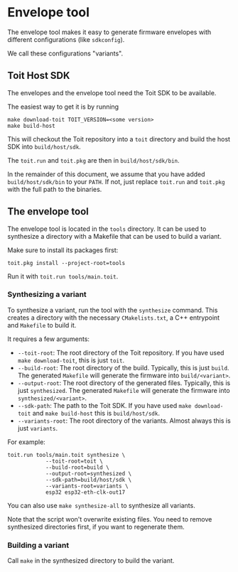 # Envelope tool
The envelope tool makes it easy to generate firmware envelopes with
different configurations (like `sdkconfig`).

We call these configurations "variants".

## Toit Host SDK
The envelopes and the envelope tool need the Toit SDK to be available.

The easiest way to get it is by running
```
make download-toit TOIT_VERSION=<some version>
make build-host
```

This will checkout the Toit repository into a `toit` directory and
build the host SDK into `build/host/sdk`.

The `toit.run` and `toit.pkg` are then in `build/host/sdk/bin`.

In the remainder of this document, we assume that you have added
`build/host/sdk/bin` to your `PATH`. If not, just replace `toit.run`
and `toit.pkg` with the full path to the binaries.

## The envelope tool

The envelope tool is located in the `tools` directory. It can be used
to synthesize a directory with a Makefile that can be used to build a
variant.

Make sure to install its packages first:
```
toit.pkg install --project-root=tools
```

Run it with `toit.run tools/main.toit`.

### Synthesizing a variant

To synthesize a variant, run the tool with the `synthesize` command. This
creates a directory with the necessary `CMakelists.txt`, a C++ entrypoint
and `Makefile` to build it.

It requires a few arguments:
- `--toit-root`: The root directory of the Toit repository. If you
  have used `make download-toit`, this is just `toit`.
- `--build-root`: The root directory of the build. Typically, this is
  just `build`. The generated `Makefile` will generate the firmware
  into `build/<variant>`.
- `--output-root`: The root directory of the generated files. Typically,
  this is just `synthesized`. The generated `Makefile` will generate
  the firmware into `synthesized/<variant>`.
- `--sdk-path`: The path to the Toit SDK. If you have used
  `make download-toit` and `make build-host` this is `build/host/sdk`.
- `--variants-root`: The root directory of the variants. Almost always
  this is just `variants`.

For example:
```
toit.run tools/main.toit synthesize \
			--toit-root=toit \
			--build-root=build \
			--output-root=synthesized \
			--sdk-path=build/host/sdk \
			--variants-root=variants \
			esp32 esp32-eth-clk-out17
```

You can also use `make synthesize-all` to synthesize all variants.

Note that the script won't overwrite existing files. You need to
remove synthesized directories first, if you want to regenerate them.

### Building a variant

Call `make` in the synthesized directory to build the variant.

